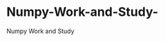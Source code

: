   # Numpy-Work-and-Study-
Numpy Work and Study 
                
                
              
                                  
                                    
                                                                               
                                                                                                               
                                 
                                                        
                                                                  
               
                             
                                                            
                                                                               
                                                                                                                                                                                                                                   
                                                                                                          
                                                                                                                                                           
                                                                                     
                                                                                                                     
                      
                                                                            
                
